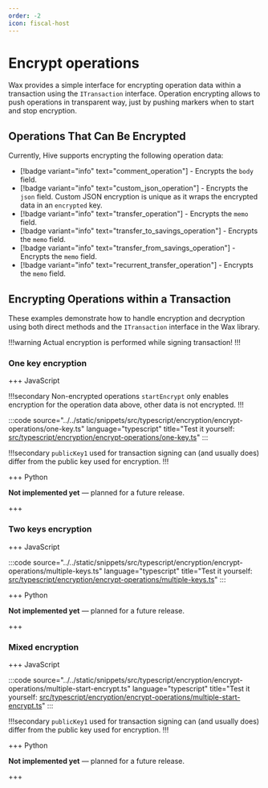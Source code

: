 ```yaml
---
order: -2
icon: fiscal-host
---
```


# Encrypt operations

Wax provides a simple interface for encrypting operation data within a transaction using the `ITransaction` interface. Operation encrypting allows to push operations in transparent way, just by pushing markers when to start and stop encryption.

## Operations That Can Be Encrypted

Currently, Hive supports encrypting the following operation data:

- [!badge variant="info" text="comment_operation"] - Encrypts the `body` field.
- [!badge variant="info" text="custom_json_operation"] - Encrypts the `json` field. Custom JSON encryption is unique as it wraps the encrypted data in an `encrypted` key.
- [!badge variant="info" text="transfer_operation"] - Encrypts the `memo` field.
- [!badge variant="info" text="transfer_to_savings_operation"] - Encrypts the `memo` field.
- [!badge variant="info" text="transfer_from_savings_operation"] - Encrypts the `memo` field.
- [!badge variant="info" text="recurrent_transfer_operation"] - Encrypts the `memo` field.

## Encrypting Operations within a Transaction

These examples demonstrate how to handle encryption and decryption using both direct methods and the `ITransaction` interface in the Wax library.

!!!warning
Actual encryption is performed while signing transaction!
!!!

### One key encryption

+++ JavaScript

!!!secondary Non-encrypted operations
`startEncrypt` only enables encryption for the operation data above, other data is not encrypted.
!!!

:::code source="../../static/snippets/src/typescript/encryption/encrypt-operations/one-key.ts" language="typescript" title="Test it yourself: [src/typescript/encryption/encrypt-operations/one-key.ts](https://stackblitz.com/github/openhive-network/wax-doc-snippets?file=src%2Ftypescript%2Fencryption%2Fencrypt-operations%2Fone-key.ts&startScript=test-encryption-encrypt-operations-one-key)" :::

!!!secondary
`publicKey1` used for transaction signing can (and usually does) differ from the public key used for encryption.
!!!

+++ Python

**Not implemented yet** — planned for a future release.

+++

### Two keys encryption

+++ JavaScript

:::code source="../../static/snippets/src/typescript/encryption/encrypt-operations/multiple-keys.ts" language="typescript" title="Test it yourself: [src/typescript/encryption/encrypt-operations/multiple-keys.ts](https://stackblitz.com/github/openhive-network/wax-doc-snippets?file=src%2Ftypescript%2Fencryption%2Fencrypt-operations%2Fmultiple-keys.ts&startScript=test-encryption-encrypt-operations-multiple-keys)" :::

+++ Python

**Not implemented yet** — planned for a future release.

+++

### Mixed encryption

+++ JavaScript

:::code source="../../static/snippets/src/typescript/encryption/encrypt-operations/multiple-start-encrypt.ts" language="typescript" title="Test it yourself: [src/typescript/encryption/encrypt-operations/multiple-start-encrypt.ts](https://stackblitz.com/github/openhive-network/wax-doc-snippets?file=src%2Ftypescript%2Fencryption%2Fencrypt-operations%2Fmultiple-start-encrypt.ts&startScript=test-encryption-encrypt-operations-multiple-start-encrypt)" :::

!!!secondary
`publicKey1` used for transaction signing can (and usually does) differ from the public key used for encryption.
!!!

+++ Python

**Not implemented yet** — planned for a future release.

+++
